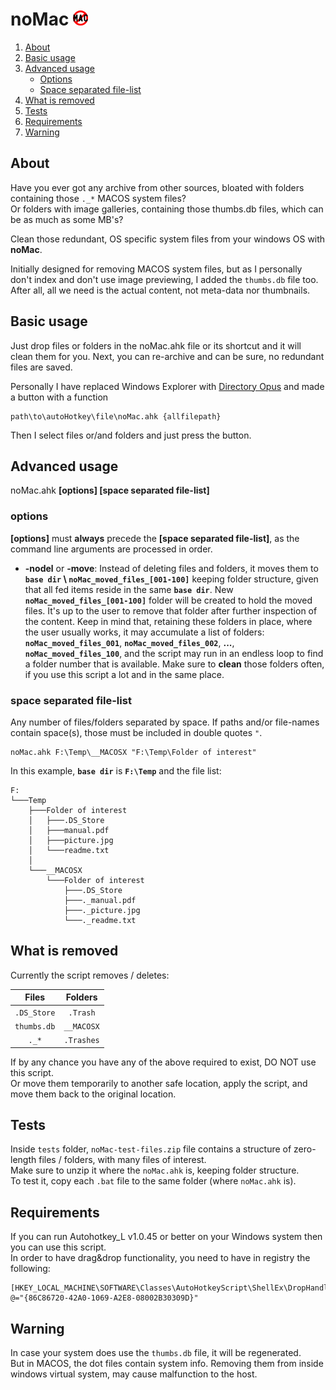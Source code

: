 # noMac ![noMac][nomacicon]
[nomacicon]: /noMAC.png?raw=true "noMAC icon"
1. [About](#about)
2. [Basic usage](#basic-usage)
3. [Advanced usage](#advanced-usage)
    * [Options](#options)
    * [Space separated file-list](#space-separated-file-list)
4. [What is removed](#what-is-removed)
5. [Tests](#tests)
6. [Requirements](#requirements)
7. [Warning](#warning)

<a name="about"></a>
## About
Have you ever got any archive from other sources, bloated with folders containing those `._*` MACOS system files?<br>Or folders with image galleries, containing those thumbs.db files, which can be as much as some MB's?

Clean those redundant, OS specific system files from your windows OS with **noMac**.

Initially designed for removing MACOS system files, but as I personally don't index and don't use image previewing, I added the `thumbs.db` file too. After all, all we need is the actual content, not meta-data nor thumbnails.

<a name="basic-usage"></a>
## Basic usage
Just drop files or folders in the noMac.ahk file or its shortcut and it will clean them for you. Next, you can re-archive and can be sure, no redundant files are saved.

Personally I have replaced Windows Explorer with [Directory Opus](https://www.gpsoft.com.au/) and made a button with a function
```
path\to\autoHotkey\file\noMac.ahk {allfilepath}
```

Then I select files or/and folders and just press the button.

<a name="advanced-usage"></a>
## Advanced usage
noMac.ahk **[options] [space separated file-list]**
<a name="options"></a>
### options
**[options]** must **always** precede the **[space separated file-list]**, as the command line arguments are processed in order.
* **-nodel** or **-move**:	Instead of deleting files and folders, it moves them to **`base dir` \ `noMac_moved_files_[001-100]`** keeping folder structure, given that all fed items reside in the same **`base dir`**. New **`noMac_moved_files_[001-100]`** folder will be created to hold the moved files. It's up to the user to remove that folder after further inspection of the content. Keep in mind that, retaining these folders in place, where the user usually works, it may accumulate a list of folders: **`noMac_moved_files_001`**, **`noMac_moved_files_002`**, **...**, **`noMac_moved_files_100`**, and the script may run in an endless loop to find a folder number that is available. Make sure to **clean** those folders often, if you use this script a lot and in the same place.

<a name="space-separated-file-list"></a>
### space separated file-list
Any number of files/folders separated by space. If paths and/or file-names contain space(s), those must be included in double quotes `"`.
```
noMac.ahk F:\Temp\__MACOSX "F:\Temp\Folder of interest"
```
In this example, **`base dir`** is **`F:\Temp`** and the file list:
```
F:
└───Temp
    ├───Folder of interest
    │   ├───.DS_Store
    │   ├───manual.pdf
    │   ├───picture.jpg
    │   └───readme.txt
    │       
    └───__MACOSX
        └───Folder of interest
            ├───.DS_Store
            ├───._manual.pdf
            ├───._picture.jpg
            └───._readme.txt
```

<a name="what-is-removed"></a>
## What is removed
Currently the script removes / deletes:

Files|Folders
:---:|:---:
`.DS_Store`|`.Trash`
`thumbs.db`|`__MACOSX`
`._*`|`.Trashes`

If by any chance you have any of the above required to exist, DO NOT use this script.<br>
Or move them temporarily to another safe location, apply the script, and move them back to the original location.

<a name="tests"></a>
## Tests
Inside `tests` folder, `noMac-test-files.zip` file contains a structure of zero-length files / folders, with many files of interest.<br>Make sure to unzip it where the `noMac.ahk` is, keeping folder structure.<br>To test it, copy each `.bat` file to the same folder (where `noMac.ahk` is).

<a name="requirements"></a>
## Requirements
If you can run Autohotkey_L v1.0.45 or better on your Windows system then you can use this script.<br>
In order to have drag&drop functionality, you need to have in registry the following:

```
[HKEY_LOCAL_MACHINE\SOFTWARE\Classes\AutoHotkeyScript\ShellEx\DropHandler]
@="{86C86720-42A0-1069-A2E8-08002B30309D}"
```

<a name="warning"></a>
## Warning
In case your system does use the `thumbs.db` file, it will be regenerated.<br>But in MACOS, the dot files contain system info. Removing them from inside windows virtual system, may cause malfunction to the host.
